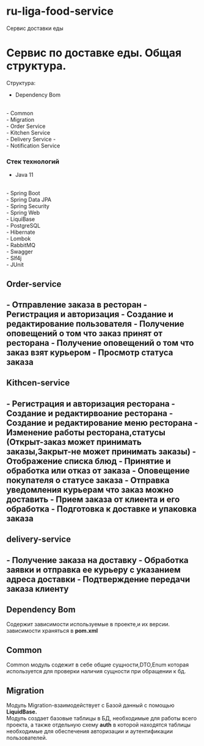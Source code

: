 # ru-liga-food-service
Сервис доставки еды
<h1>Сервис по доставке еды. Общая структура.</h1>
Cтруктура:

- Dependency Bom
<br>
- Common
<br>
- Migration
<br>
- Order Service
<br>
- Kitchen Service
<br>
- Delivery Service
- <br>
- Notification Service
<h3>Стек технологий</h3>

- Java 11 
<br>
- Spring Boot
<br>
- Spring Data JPA
<br>
- Spring Security
<br>
- Spring Web
<br>
- LiquiBase
<br>
- PostgreSQL
<br>
- Hibernate
<br>
- Lombok
<br>
- RabbitMQ
<br>
- Swagger
<br>
- Slf4j 
<br>
- JUnit 
<h2>Order-service <h2>
- Отправление заказа в ресторан
- Регистрация и авторизация
- Создание и редактирование пользователя
- Получение оповещений о том что заказ принят от ресторана
- Получение оповещений о том что заказ взят курьером
- Просмотр статуса заказа


<h2> Kithcen-service<h2>
- Регистрация и авторизация ресторана
- Создание и редактирвоание ресторана
- Создание и редактирование меню ресторана
- Изменение работы ресторана,статусы (Открыт-заказ может принимать заказы,Закрыт-не может принимать заказы)
- Отображение списка блюд
- Принятие и обработка или отказ от заказа
- Оповещение покупателя о статусе заказа
- Отправка уведомления курьерам что заказ можно доставить
- Прием заказа от клиента и его обработка
- Подготовка к доставке и упаковка заказа

<h2> delivery-service<h2> 
- Получение заказа на доставку
- Обработка заявки и отправка ее курьеру с указанием адреса доставки
- Подтверждение передачи заказа клиенту

<h2>Dependency Bom</h2>
Содержит зависимости используемые в проекте,и их версии.
<br>
зависимости храняться в <b>pom.xml</b>
<br>
<h2>Common</h2>
Common модуль содежит в себе общие сущности,DTO,Enum 
которая используется для проверки наличия сущности при обращении к бд.
<h2>Migration</h2>
Модуль Migration-взаимодействует с Базой данный с помощью <b>LiquidBase.</b>
<br>
Модуль создает базовые таблицы в БД, необходимые для работы всего проекта, а также отдельную схему <b>auth</b> в которой находятся таблицы необходимые для обеспечения авторизации и аутентификации пользователей.



